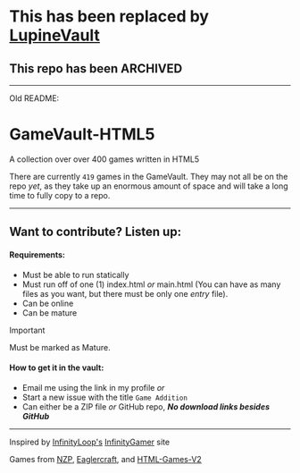 # This has been replaced by [LupineVault](https://github.com/LupineVault)
## This repo has been ARCHIVED


---

Old README:


# GameVault-HTML5
A collection over over 400 games written in HTML5

There are currently ```419``` games in the GameVault. They may not all be on the repo _yet_, as they take up an enormous amount of space and will take a long time to fully copy to a repo.

---
## Want to contribute? Listen up:

#### Requirements:

- Must be able to run statically
- Must run off of one (1) index.html _or_ main.html (You can have as many files as you want, but there must be only one _entry_ file).
- Can be online
- Can be mature
> [!IMPORTANT]
> Must be marked as Mature.

#### How to get it in the vault:

- Email me using the link in my profile
              _or_
- Start a new issue with the title ```Game Addition```
- Can either be a ZIP file _or_ GitHub repo, ***No download links besides GitHub***

---

Inspired by [InfinityLoop's]() [InfinityGamer]() site 

Games from [NZP](), [Eaglercraft](), and [HTML-Games-V2]()
